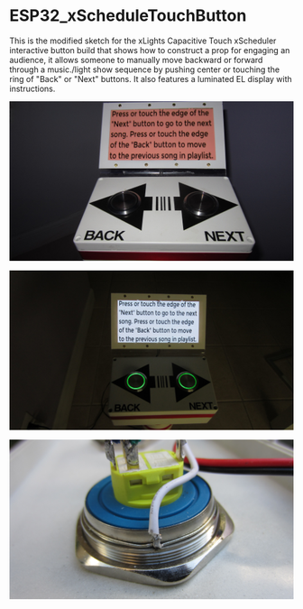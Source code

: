 # ESP32_xScheduleTouchButton

This is the modified sketch for the xLights Capacitive Touch xScheduler interactive button build that shows how to construct a prop for engaging an audience, it  allows someone to manually move backward or forward through a music./light show sequence by pushing center or touching the ring of  "Back" or "Next" buttons. It also features a luminated EL display with instructions.

[Button Demo Video!]: https://youtu.be/8NWRenqEm_y

![desktop](/images/IMG_1706.JPG)

![desktop](/images/IMG_1721.JPG)

![desktop](/images/IMG_1735.JPG)
